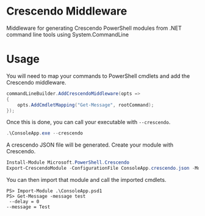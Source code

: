 # Crescendo Middleware

Middleware for generating Crescendo PowerShell modules from .NET command line tools using System.CommandLine

# Usage 

You will need to map your commands to PowerShell cmdlets and add the Crescendo middleware. 

```csharp
commandLineBuilder.AddCrescendoMiddleware(opts =>
{
    opts.AddCmdletMapping("Get-Message", rootCommand);
});
```

Once this is done, you can call your executable with `--crescendo`.

```powershell
.\ConsoleApp.exe --crescendo
```

A crescendo JSON file will be generated. Create your module with Crescendo.

```powershell
Install-Module Microsoft.PowerShell.Crescendo 
Export-CrescendoModule -ConfigurationFile ConsoleApp.crescendo.json -ModuleName ConsoleApp
```

You can then import that module and call the imported cmdlets. 

```
PS> Import-Module .\ConsoleApp.psd1
PS> Get-Message -message test
 --delay = 0
--message = Test
```
